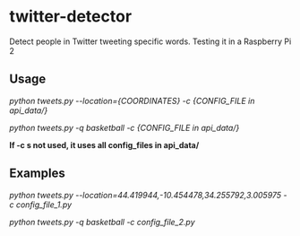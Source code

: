 # twitter-detector
Detect people in Twitter tweeting specific words. Testing it in a Raspberry Pi 2



## Usage

*python tweets.py --location={COORDINATES} -c {CONFIG_FILE in api_data/}*

*python tweets.py -q basketball -c {CONFIG_FILE in api_data/}*

**If -c s not used, it uses all config_files in api_data/**



## Examples

*python tweets.py --location=44.419944,-10.454478,34.255792,3.005975 -c config_file_1.py*

*python tweets.py -q basketball -c config_file_2.py*
